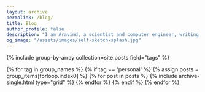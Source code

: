 ```yaml
---
layout: archive
permalink: /blog/
title: Blog 
author_profile: false
description: "I am Aravind, a scientist and computer engineer, writing about my life. My blog attempts to cover stuff happening in my life with a touch of humour."
og_image: "/assets/images/self-sketch-splash.jpg"
---
```


<div class="grid__wrapper">
{% include group-by-array collection=site.posts field="tags" %}

{% for tag in group_names %}
  {% if tag == 'personal' %}
    {% assign posts = group_items[forloop.index0] %}
    {% for post in posts %}
      {% include archive-single.html type="grid" %}
    {% endfor %}
  {% endif %}
{% endfor %}
</div>
